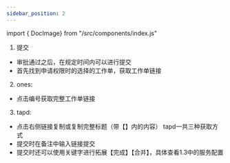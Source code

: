 ```yaml
---
sidebar_position: 2
---
```

import { DocImage} from "/src/components/index.js"

1. 提交
* 审批通过之后，在规定时间内可以进行提交
* 首先找到申请权限时的选择的工作单，获取工作单链接
2. ones:

<DocImage src='authapprove/021.png'></DocImage>

* 点击编号获取完整工作单链接
3. tapd:

<DocImage src='authapprove/022.png'></DocImage>

* 点击右侧链接复制或复制完整标题（带【】内的内容）   tapd一共三种获取方式
* 提交时在备注中输入链接提交
* 提交时还可以使用关键字进行拓展【完成】【合并】，具体查看1.3中的服务配置